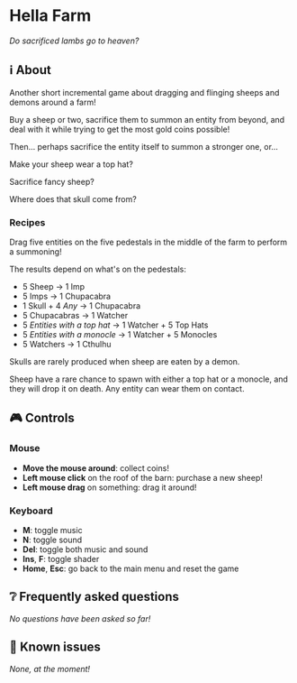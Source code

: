 # Hella Farm

*Do sacrificed lambs go to heaven?*

## ℹ️ About

Another short incremental game about dragging and flinging sheeps and demons around a farm!

Buy a sheep or two, sacrifice them to summon an entity from beyond, and deal with it while trying to get the most gold coins possible!

Then... perhaps sacrifice the entity itself to summon a stronger one, or...

Make your sheep wear a top hat?

Sacrifice fancy sheep?

Where does that skull come from?

### Recipes

Drag five entities on the five pedestals in the middle of the farm to perform a summoning!

The results depend on what's on the pedestals:

- 5 Sheep → 1 Imp
- 5 Imps → 1 Chupacabra
- 1 Skull + 4 *Any* → 1 Chupacabra
- 5 Chupacabras → 1 Watcher
- 5 *Entities with a top hat* → 1 Watcher + 5 Top Hats
- 5 *Entities with a monocle* → 1 Watcher + 5 Monocles
- 5 Watchers → 1 Cthulhu

Skulls are rarely produced when sheep are eaten by a demon.

Sheep have a rare chance to spawn with either a top hat or a monocle, and they will drop it on death. Any entity can wear them on contact.

## 🎮 Controls

### Mouse

- **Move the mouse around**: collect coins!
- **Left mouse click** on the roof of the barn: purchase a new sheep!
- **Left mouse drag** on something: drag it around! 

### Keyboard

- **M**: toggle music
- **N**: toggle sound
- **Del**: toggle both music and sound
- **Ins**, **F**: toggle shader
- **Home**, **Esc**: go back to the main menu and reset the game

## ❔ Frequently asked questions

*No questions have been asked so far!*

<!--

Q: How do I buy something?
A: Press the Buy button in the shop, place the ghost of the item you want to purchase (if necessary), then turn the jar upside down and take out the necessary amount of coins!

-->

## 🐛 Known issues

*None, at the moment!*